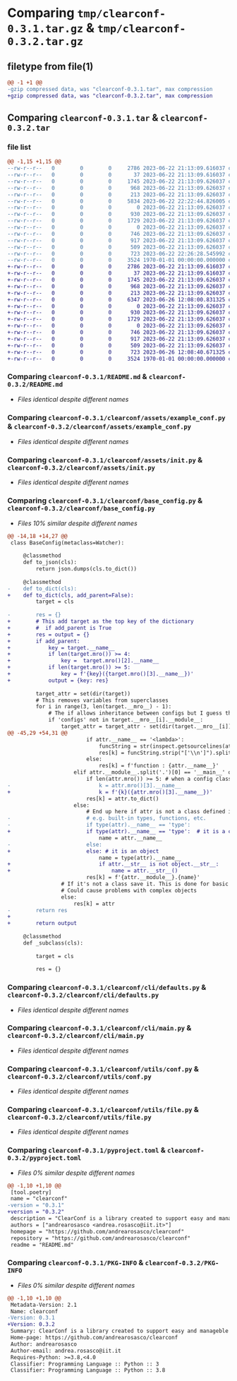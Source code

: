 # Comparing `tmp/clearconf-0.3.1.tar.gz` & `tmp/clearconf-0.3.2.tar.gz`

## filetype from file(1)

```diff
@@ -1 +1 @@
-gzip compressed data, was "clearconf-0.3.1.tar", max compression
+gzip compressed data, was "clearconf-0.3.2.tar", max compression
```

## Comparing `clearconf-0.3.1.tar` & `clearconf-0.3.2.tar`

### file list

```diff
@@ -1,15 +1,15 @@
--rw-r--r--   0        0        0     2786 2023-06-22 21:13:09.616037 clearconf-0.3.1/README.md
--rw-r--r--   0        0        0       37 2023-06-22 21:13:09.616037 clearconf-0.3.1/clearconf/__init__.py
--rw-r--r--   0        0        0     1745 2023-06-22 21:13:09.626037 clearconf-0.3.1/clearconf/assets/example_conf.py
--rw-r--r--   0        0        0      968 2023-06-22 21:13:09.626037 clearconf-0.3.1/clearconf/assets/init.py
--rw-r--r--   0        0        0      213 2023-06-22 21:13:09.626037 clearconf-0.3.1/clearconf/assets/stub_conf.py
--rw-r--r--   0        0        0     5834 2023-06-22 22:22:44.826005 clearconf-0.3.1/clearconf/base_config.py
--rw-r--r--   0        0        0        0 2023-06-22 21:13:09.626037 clearconf-0.3.1/clearconf/cli/__init__.py
--rw-r--r--   0        0        0      930 2023-06-22 21:13:09.626037 clearconf-0.3.1/clearconf/cli/defaults.py
--rw-r--r--   0        0        0     1729 2023-06-22 21:13:09.626037 clearconf-0.3.1/clearconf/cli/main.py
--rw-r--r--   0        0        0        0 2023-06-22 21:13:09.626037 clearconf-0.3.1/clearconf/utils/__init__.py
--rw-r--r--   0        0        0      746 2023-06-22 21:13:09.626037 clearconf-0.3.1/clearconf/utils/conf.py
--rw-r--r--   0        0        0      917 2023-06-22 21:13:09.626037 clearconf-0.3.1/clearconf/utils/file.py
--rw-r--r--   0        0        0      509 2023-06-22 21:13:09.626037 clearconf-0.3.1/clearconf/utils/stdout.py
--rw-r--r--   0        0        0      723 2023-06-22 22:26:28.545992 clearconf-0.3.1/pyproject.toml
--rw-r--r--   0        0        0     3524 1970-01-01 00:00:00.000000 clearconf-0.3.1/PKG-INFO
+-rw-r--r--   0        0        0     2786 2023-06-22 21:13:09.616037 clearconf-0.3.2/README.md
+-rw-r--r--   0        0        0       37 2023-06-22 21:13:09.616037 clearconf-0.3.2/clearconf/__init__.py
+-rw-r--r--   0        0        0     1745 2023-06-22 21:13:09.626037 clearconf-0.3.2/clearconf/assets/example_conf.py
+-rw-r--r--   0        0        0      968 2023-06-22 21:13:09.626037 clearconf-0.3.2/clearconf/assets/init.py
+-rw-r--r--   0        0        0      213 2023-06-22 21:13:09.626037 clearconf-0.3.2/clearconf/assets/stub_conf.py
+-rw-r--r--   0        0        0     6347 2023-06-26 12:08:00.831325 clearconf-0.3.2/clearconf/base_config.py
+-rw-r--r--   0        0        0        0 2023-06-22 21:13:09.626037 clearconf-0.3.2/clearconf/cli/__init__.py
+-rw-r--r--   0        0        0      930 2023-06-22 21:13:09.626037 clearconf-0.3.2/clearconf/cli/defaults.py
+-rw-r--r--   0        0        0     1729 2023-06-22 21:13:09.626037 clearconf-0.3.2/clearconf/cli/main.py
+-rw-r--r--   0        0        0        0 2023-06-22 21:13:09.626037 clearconf-0.3.2/clearconf/utils/__init__.py
+-rw-r--r--   0        0        0      746 2023-06-22 21:13:09.626037 clearconf-0.3.2/clearconf/utils/conf.py
+-rw-r--r--   0        0        0      917 2023-06-22 21:13:09.626037 clearconf-0.3.2/clearconf/utils/file.py
+-rw-r--r--   0        0        0      509 2023-06-22 21:13:09.626037 clearconf-0.3.2/clearconf/utils/stdout.py
+-rw-r--r--   0        0        0      723 2023-06-26 12:08:40.671325 clearconf-0.3.2/pyproject.toml
+-rw-r--r--   0        0        0     3524 1970-01-01 00:00:00.000000 clearconf-0.3.2/PKG-INFO
```

### Comparing `clearconf-0.3.1/README.md` & `clearconf-0.3.2/README.md`

 * *Files identical despite different names*

### Comparing `clearconf-0.3.1/clearconf/assets/example_conf.py` & `clearconf-0.3.2/clearconf/assets/example_conf.py`

 * *Files identical despite different names*

### Comparing `clearconf-0.3.1/clearconf/assets/init.py` & `clearconf-0.3.2/clearconf/assets/init.py`

 * *Files identical despite different names*

### Comparing `clearconf-0.3.1/clearconf/base_config.py` & `clearconf-0.3.2/clearconf/base_config.py`

 * *Files 10% similar despite different names*

```diff
@@ -14,18 +14,27 @@
 class BaseConfig(metaclass=Watcher):
 
     @classmethod
     def to_json(cls):
         return json.dumps(cls.to_dict())
 
     @classmethod
-    def to_dict(cls):
+    def to_dict(cls, add_parent=False):
         target = cls
 
-        res = {}
+        # This add target as the top key of the dictionary
+        #  if add_parent is True
+        res = output = {}
+        if add_parent:
+            key = target.__name__
+            if len(target.mro()) >= 4:
+                key =  target.mro()[2].__name__
+            if len(target.mro()) >= 5:
+                key = f'{key}({target.mro()[3].__name__})'
+            output = {key: res}
 
         target_attr = set(dir(target))
         # This removes variables from superclasses
         for i in range(3, len(target.__mro__) - 1):
             # The if allows inheritance between configs but I guess there are better solutions
             if 'configs' not in target.__mro__[i].__module__:
                 target_attr = target_attr - set(dir(target.__mro__[i]))
@@ -45,29 +54,31 @@
                         if attr.__name__ == '<lambda>':
                             funcString = str(inspect.getsourcelines(attr)[0])
                             res[k] = funcString.strip("['\\n']").split(" = ")[1]
                         else:
                             res[k] = f'function : {attr.__name__}'
                     elif attr.__module__.split('.')[0] == '__main__' or 'config' in attr.__module__:
                         if len(attr.mro()) >= 5: # when a config class is subclassed to use it directly
-                            k = attr.mro()[3].__name__ 
+                            k = f'{k}({attr.mro()[3].__name__})'
                         res[k] = attr.to_dict()
                     else:
                         # End up here if attr is not a class defined inside module.
-                        # e.g. built-in types, functions, etc.
-                        if type(attr).__name__ == 'type':
+                        if type(attr).__name__ == 'type':  # it is a class
                             name = attr.__name__
-                        else:
+                        else: # it is an object
                             name = type(attr).__name__
+                            if attr.__str__ is not object.__str__:
+                                name = attr.__str__()   
                         res[k] = f'{attr.__module__}.{name}'
                 # If it's not a class save it. This is done for basic types.
                 # Could cause problems with complex objects
                 else:
                     res[k] = attr
-        return res
+
+        return output
 
     @classmethod
     def _subclass(cls):
 
         target = cls
 
         res = {}
```

### Comparing `clearconf-0.3.1/clearconf/cli/defaults.py` & `clearconf-0.3.2/clearconf/cli/defaults.py`

 * *Files identical despite different names*

### Comparing `clearconf-0.3.1/clearconf/cli/main.py` & `clearconf-0.3.2/clearconf/cli/main.py`

 * *Files identical despite different names*

### Comparing `clearconf-0.3.1/clearconf/utils/conf.py` & `clearconf-0.3.2/clearconf/utils/conf.py`

 * *Files identical despite different names*

### Comparing `clearconf-0.3.1/clearconf/utils/file.py` & `clearconf-0.3.2/clearconf/utils/file.py`

 * *Files identical despite different names*

### Comparing `clearconf-0.3.1/pyproject.toml` & `clearconf-0.3.2/pyproject.toml`

 * *Files 0% similar despite different names*

```diff
@@ -1,10 +1,10 @@
 [tool.poetry]
 name = "clearconf"
-version = "0.3.1"
+version = "0.3.2"
 description = "ClearConf is a library created to support easy and manageble python configuration. It consists in a CLI tool to manage the configuration directory, and in a python class (BaseConfig) which adds additional functionalities to a configuration class."
 authors = ["andrearosasco <andrea.rosasco@iit.it>"]
 homepage = "https://github.com/andrearosasco/clearconf"
 repository = "https://github.com/andrearosasco/clearconf"
 readme = "README.md"
```

### Comparing `clearconf-0.3.1/PKG-INFO` & `clearconf-0.3.2/PKG-INFO`

 * *Files 0% similar despite different names*

```diff
@@ -1,10 +1,10 @@
 Metadata-Version: 2.1
 Name: clearconf
-Version: 0.3.1
+Version: 0.3.2
 Summary: ClearConf is a library created to support easy and manageble python configuration. It consists in a CLI tool to manage the configuration directory, and in a python class (BaseConfig) which adds additional functionalities to a configuration class.
 Home-page: https://github.com/andrearosasco/clearconf
 Author: andrearosasco
 Author-email: andrea.rosasco@iit.it
 Requires-Python: >=3.8,<4.0
 Classifier: Programming Language :: Python :: 3
 Classifier: Programming Language :: Python :: 3.8
```

